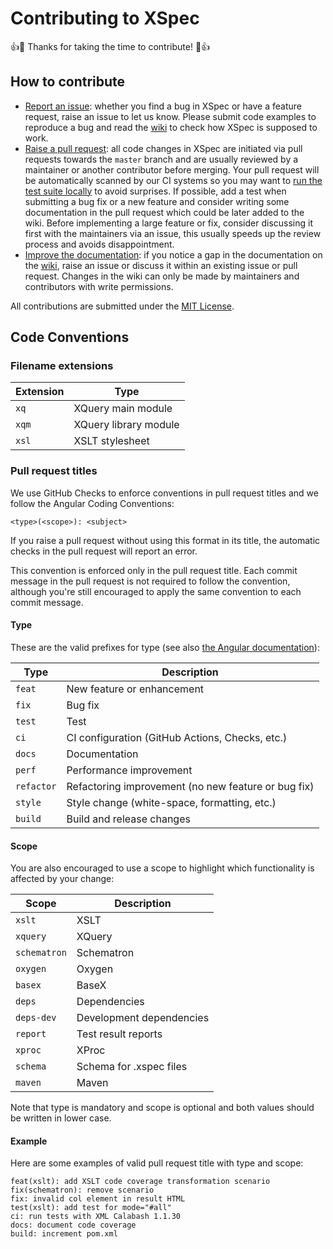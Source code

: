 # Contributing to XSpec

:+1::tada: Thanks for taking the time to contribute! :tada::+1:

## How to contribute

- [Report an issue](https://github.com/xspec/xspec/issues/new): whether you find a bug in XSpec or have a feature request, raise an issue to let us know. Please submit code examples to reproduce a bug and read the [wiki](https://github.com/xspec/xspec/wiki) to check how XSpec is supposed to work.
- [Raise a pull request](https://github.com/xspec/xspec/pulls): all code changes in XSpec are initiated via pull requests towards the `master` branch and are usually reviewed by a maintainer or another contributor before merging. Your pull request will be automatically scanned by our CI systems so you may want to [run the test suite locally](https://github.com/xspec/xspec/wiki/How-to-Run-the-Test-Suite-Locally) to avoid surprises. If possible, add a test when submitting a bug fix or a new feature and consider writing some documentation in the pull request which could be later added to the wiki. Before implementing a large feature or fix, consider discussing it first with the maintainers via an issue, this usually speeds up the review process and avoids disappointment.
- [Improve the documentation](https://github.com/xspec/xspec/wiki): if you notice a gap in the documentation on the [wiki](https://github.com/xspec/xspec/wiki), raise an issue or discuss it within an existing issue or pull request. Changes in the wiki can only be made by maintainers and contributors with write permissions.

All contributions are submitted under the [MIT License](https://github.com/xspec/xspec/blob/master/LICENSE).

## Code Conventions

### Filename extensions

| Extension | Type                  |
| --------- | --------------------- |
| `xq`      | XQuery main module    |
| `xqm`     | XQuery library module |
| `xsl`     | XSLT stylesheet       |

### Pull request titles

We use GitHub Checks to enforce conventions in pull request titles and we follow the Angular Coding Conventions:

`<type>(<scope>): <subject>`

If you raise a pull request without using this format in its title, the automatic checks in the pull request will report an error.

This convention is enforced only in the pull request title. Each commit message in the pull request is not required to follow the convention, although you're still encouraged to apply the same convention to each commit message.

#### Type

These are the valid prefixes for type (see also [the Angular documentation](https://github.com/angular/angular/blob/master/CONTRIBUTING.md#type)):

| Type       | Description                                         |
| ---------- | --------------------------------------------------- |
| `feat`     | New feature or enhancement                          |
| `fix`      | Bug fix                                             |
| `test`     | Test                                                |
| `ci`       | CI configuration (GitHub Actions, Checks, etc.)     |
| `docs`     | Documentation                                       |
| `perf`     | Performance improvement                             |
| `refactor` | Refactoring improvement (no new feature or bug fix) |
| `style`    | Style change (white-space, formatting, etc.)        |
| `build`    | Build and release changes                           |

#### Scope

You are also encouraged to use a scope to highlight which functionality is affected by your change:

| Scope        | Description              |
| ------------ | ------------------------ |
| `xslt`       | XSLT                     |
| `xquery`     | XQuery                   |
| `schematron` | Schematron               |
| `oxygen`     | Oxygen                   |
| `basex`      | BaseX                    |
| `deps`       | Dependencies             |
| `deps-dev`   | Development dependencies |
| `report`     | Test result reports      |
| `xproc`      | XProc                    |
| `schema`     | Schema for .xspec files  |
| `maven`      | Maven                    |

Note that type is mandatory and scope is optional and both values should be written in lower case.

#### Example

Here are some examples of valid pull request title with type and scope:

```
feat(xslt): add XSLT code coverage transformation scenario
fix(schematron): remove scenario
fix: invalid col element in result HTML
test(xslt): add test for mode="#all"
ci: run tests with XML Calabash 1.1.30
docs: document code coverage
build: increment pom.xml
```
